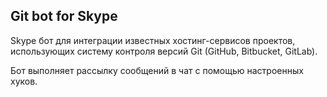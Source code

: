 ## Git bot for Skype

Skype бот для интеграции известных хостинг-сервисов проектов, использующих систему контроля версий Git (GitHub, Bitbucket, GitLab).

Бот выполняет рассылку сообщений в чат с помощью настроенных хуков.
